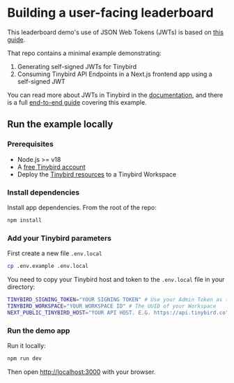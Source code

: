 # Building a user-facing leaderboard

This leaderboard demo's use of JSON Web Tokens (JWTs) is based on [this guide](https://github.com/tinybirdco/guide-nextjs-jwt-auth).

That repo contains a minimal example demonstrating:
1. Generating self-signed JWTs for Tinybird
2. Consuming Tinybird API Endpoints in a Next.js frontend app using a self-signed JWT

You can read more about JWTs in Tinybird in the [documentation](https://www.tinybird.co/docs/concepts/auth-tokens#json-web-tokens-jwts), and there is a full [end-to-end guide](https://www.tinybird.co/docs/guides/integrate/consume-apis-nextjs) covering this example.

## Run the example locally

### Prerequisites

- Node.js >= v18
- A [free Tinybird account](https://tinybird.co)
- Deploy the [Tinybird resources](/tinybird) to a Tinybird Workspace

### Install dependencies

Install app dependencies. From the root of the repo:

```bash
npm install
```

### Add your Tinybird parameters

First create a new file `.env.local`
```bash
cp .env.example .env.local
```

You need to copy your Tinybird host and token to the `.env.local` file in your directory:

```bash
TINYBIRD_SIGNING_TOKEN="YOUR SIGNING TOKEN" # Use your Admin Token as the signing token
TINYBIRD_WORKSPACE="YOUR WORKSPACE ID" # The UUID of your Workspace
NEXT_PUBLIC_TINYBIRD_HOST="YOUR API HOST. E.G. https://api.tinybird.co" # Your regional API host
```

### Run the demo app

Run it locally:

```bash
npm run dev
```

Then open [http://localhost:3000](http://localhost:3000) with your browser.
